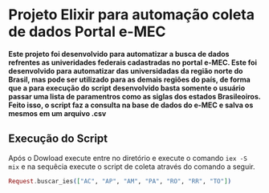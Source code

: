# Projeto Elixir para automação coleta de dados Portal e-MEC

**Este projeto foi desenvolvido para automatizar a busca de dados refrentes as univeridades federais cadastradas no portal e-MEC. Este foi desenvolvido para automatizar das universidadas da região norte do Brasil, mas pode ser utilizado para as demais regiões do país, de forma que a para execução do script desenvolvido basta somente o usuário passar uma lista de paramentros como as siglas dos estados Brasileoiros. Feito isso, o script faz a consulta na base de dados do e-MEC e salva os mesmos em um arquivo .csv**

## Execução do Script

Após o Dowload execute entre no diretório e execute o comando `iex -S mix` e na sequêcia execute o script de coleta através do comando a seguir.

```elixir
Request.buscar_ies(["AC", "AP", "AM", "PA", "RO", "RR", "TO"])

```

